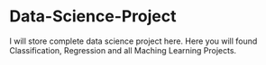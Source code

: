 # Data-Science-Project
I will store complete data science project here.
Here you will found Classification, Regression and all Maching Learning Projects.
